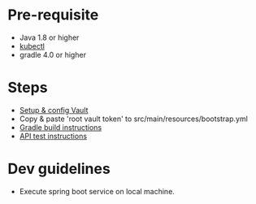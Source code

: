 # Pre-requisite
- Java 1.8 or higher
- [kubectl](https://github.com/kubernetes/kubectl)
- gradle 4.0 or higher

# Steps
- [Setup & config Vault](./README-K8S.MD)
- Copy & paste 'root vault token' to src/main/resources/bootstrap.yml
- [Gradle build instructions](./README-GRADLE.MD)
- [API test instructions](./README-REST.MD)

# Dev guidelines
- Execute spring boot service on local machine.
